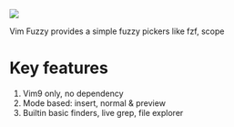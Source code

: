 ![](https://raw.github.com/jkoz/i/master/ff1.gif)

Vim Fuzzy provides a simple fuzzy pickers like fzf, scope

# Key features

1. Vim9 only, no dependency
2. Mode based: insert, normal & preview
3. Builtin basic finders, live grep, file explorer
